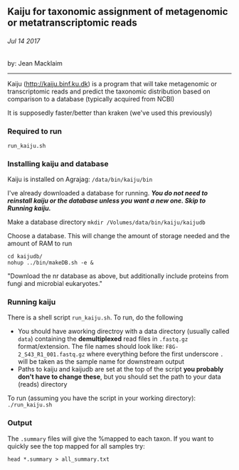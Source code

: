 ## Kaiju for taxonomic assignment of metagenomic or metatranscriptomic reads

###### Jul 14 2017
by: Jean Macklaim

---

Kaiju (http://kaiju.binf.ku.dk) is a program that will take metagenomic or transcriptomic reads and predict the taxonomic distribution based on comparison to a database (typically acquired from NCBI)

It is supposedly faster/better than kraken (we've used this previously)

### Required to run
`run_kaiju.sh`

### Installing kaiju and database
Kaiju is installed on Agrajag:
`/data/bin/kaiju/bin`

I've already downloaded a database for running. **_You do not need to reinstall kaiju or the database unless you want a new one. Skip to Running kaiju._**

Make a database directory
`mkdir /Volumes/data/bin/kaiju/kaijudb`

Choose a database. This will change the amount of storage needed and the amount of RAM to run

```
cd kaijudb/
nohup ../bin/makeDB.sh -e &
```
"Download the nr database as above, but additionally include proteins from fungi and microbial eukaryotes."

### Running kaiju
There is a shell script `run_kaiju.sh`. To run, do the following
- You should have aworking directroy with a data directory (usually called `data`) containing the **demultiplexed** read files in `.fastq.gz` format/extension. The file names should look like: `F8G-2_S43_R1_001.fastq.gz` where everything before the first underscore `.` will be taken as the sample name for downstream output
- Paths to kaiju and kaijudb are set at the top of the script **you probably don't have to change these**, but you should set the path to your data (reads) directory


To run (assuming you have the script in your working directory):
`./run_kaiju.sh`

### Output
The `.summary` files will give the %mapped to each taxon. If you want to quickly see the top mapped for all samples try:

`head *.summary > all_summary.txt`
